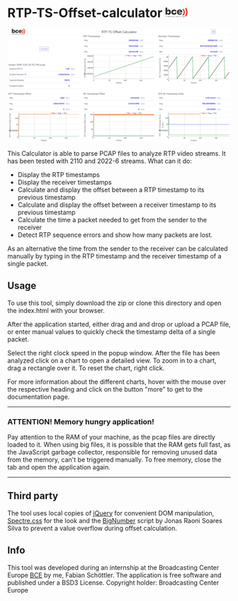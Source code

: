 # RTP-TS-Offset-calculator ![logo](images/BCE_logo_sm.png)

![screenshot](images/screenshot.png)

This Calculator is able to parse PCAP files to analyze RTP video streams.
It has been tested with 2110 and 2022-6 streams. What can it do:

* Display the RTP timestamps
* Display the receiver timestamps
* Calculate and display the offset between a RTP timestamp to its previous
timestamp
* Calculate and display the offset between a receiver timestamp to its previous
timestamp
* Calculate the time a packet needed to get from the sender to the receiver
* Detect RTP sequence errors and show how many packets are lost.

As an alternative the time from the sender to the receiver can be calculated
manually by typing in the RTP timestamp and the receiver timestamp of a single packet.

## Usage
To use this tool, simply download the zip or clone this directory and open the index.html with your browser.

After the application started, either drag and and drop or upload a PCAP file, or enter manual values to quickly check the timestamp delta of a single packet.

Select the right clock speed in the popup window. After the file has been analyzed click on a chart to open a detailed view. To zoom in to a chart, drag a rectangle over it. To reset the chart, right click.

For more information about the different charts, hover with the mouse over the respective heading and click on the button "more" to get to the documentation page.

___

### ATTENTION! Memory hungry application!


Pay attention to the RAM of your machine, as the pcap files are directly loaded to it. When using big files, it is possible that the RAM gets full fast, as the JavaScript garbage collector, responsible for removing unused data from the memory, can't be triggered manually. To free memory, close the tab and open the application again.

___

## Third party
The tool uses local copies of [jQuery](https://jquery.com/) for convenient DOM manipulation, [Spectre.css](https://picturepan2.github.io/spectre/index.html) for the look and the [BigNumber](http://jsfromhell.com/classes/bignumber) script by Jonas Raoni Soares Silva to prevent a value overflow during offset calculation.

## Info
This tool was developed during an internship at the Broadcasting Center Europe [BCE](https://www.bce.lu/) by me, Fabian Schöttler. The application is free software and published under a BSD3 License. Copyright holder: Broadcasting Center Europe
